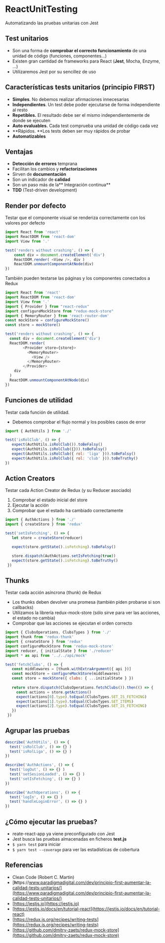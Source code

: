# ReactUnitTesting
Automatizando las pruebas unitarias con Jest

## Test unitarios

* Son una forma de **comprobar el correcto funcionamiento** de una unidad de código (funciones, componentes...)
* Existen gran cantidad de frameworks para React (**Jest**, Mocha, Enzyme, ...)
* Utilizaremos Jest por su sencillez de uso

## Características tests unitarios (principio FIRST)

* **Simples**. No debemos realizar afirmaciones innecesarias
* **Independientes**. Un test debe poder ejecutarse de forma independiente al resto
* **Repetibles.** El resultado debe ser el mismo independientemente de donde se ejecuten
* **Auto evaluables.** Cada test comprueba una unidad de código cada vez
* **Rápidos. **Los tests deben ser muy rápidos de probar
* **Automatizables**

## Ventajas

* **Detección de errores** temprana
* Facilitan los cambios y **refactorizaciones**
* Sirven de **documentación**
* Son un indicador de **calidad**
* Son un paso más de la** Integración continua**
* **TDD** (Test-driven development)

## Render por defecto

Testar que el componente visual se renderiza correctamente con los valores por defecto

```javascript
import React from 'react'
import ReactDOM from 'react-dom'
import View from '.'

test('renders without crashing', () => {
	const div = document.createElement('div')
	ReactDOM.render( <View />, div )
	ReactDOM.unmountComponentAtNode(div)
})
```

También pueden testarse las páginas y los componentes conectados a Redux

```javascript
import React from 'react'
import ReactDOM from 'react-dom'
import View from '.'
import { Provider } from "react-redux"
import configureMockStore from "redux-mock-store"
import { MemoryRouter } from 'react-router-dom'
const mockStore = configureMockStore()
const store = mockStore()

test('renders without crashing', () => {
  const div = document.createElement('div')
  ReactDOM.render(
        <Provider store={store}>
          <MemoryRouter>
            <View />
          </MemoryRouter>
        </Provider>
    div
  )
  ReactDOM.unmountComponentAtNode(div)
})
```

## Funciones de utilidad

Testar cada función de utilidad. 

* Debemos comprobar el flujo normal y los posibles casos de error

```javascript
import { AuthUtils } from './'

test('isRolClub', () => {
   expect(AuthUtils.isRolClub()).toBeFalsy()
   expect(AuthUtils.isRolClub({})).toBeFalsy()
   expect(AuthUtils.isRolClub({ rol: 'liga' })).toBeFalsy()
   expect(AuthUtils.isRolClub({ rol: 'club' })).toBeTruthy()
})

```

## Action Creators

Testar cada Action Creator de Redux (y su Reducer asociado)

1. Comprobar el estado inicial del store
2. Ejecutar la acción
3. Comprobar que el estado ha cambiado correctamente

```javascript
import { AuthActions } from './'
import { createStore } from 'redux'

test('setIsFetching', () => {
   let store = createStore(reducer)

   expect(store.getState().isFetching).toBeFalsy()

   store.dispatch(AuthActions.setIsFetching(true))
   expect(store.getState().isFetching).toBeTruthy()
 })
```

## Thunks

Testar cada acción asíncrona (thunk) de Redux

* Los thunks deben devolver una promesa (también piden probarse si son callbacks)
* Utilizamos la librería redux-mock-store (sólo sirve para ver las acciones, el estado no cambia)
* Comprobar que las acciones se ejecutan el orden correcto

```javascript
import { ClubsOperations, ClubsTypes } from './'
import thunk from 'redux-thunk'
import { createStore } from 'redux'
import configureMockStore from 'redux-mock-store'
import reducer, { initialState } from './reducer'
import * as api from '../../api/mock'

test('fetchClubs', () => {
   const middlewares = [thunk.withExtraArgument({ api })]
   const mockStore = configureMockStore(middlewares)
   const store = mockStore({ clubs: { ...initialState } })
   
   return store.dispatch(ClubsOperations.fetchClubs()).then(() => {
     const actions = store.getActions()
     expect(actions[0].type).toEqual(ClubsTypes.SET_IS_FETCHING)
     expect(actions[1].type).toEqual(ClubsTypes.SET_ITEMS)
     expect(actions[2].type).toEqual(ClubsTypes.SET_IS_FETCHING)
   })
 })
```

## Agrupar las pruebas

```javascript
describe('AuthUtils', () => {
  test('isRolClub', () => {} )
  test('isRolLiga', () => {} )
})

describe('AuthActions', () => {
  test('logOut', () => {} )
  test('setSesionLoaded', () => {} )
  test('setIsFetching', () => {} )
})

describe('AuthOperations', () => {
  test('logIn', () => {} )
  test('handleLoginError', () => {} )
})
```

## ¿Cómo ejecutar las pruebas?

* reate-react-app ya viene preconfigurado con Jest
* Jest busca las pruebas almacenadas en ficheros **test.js**
* `$ yarn test` para iniciar
* `$ yarn test --coverage` para ver las estadísticas de cobertura

## Referencias

* Clean Code (Robert C. Martin)
* [**h**ttps://www.paradigmadigital.com/dev/principio-first-aumentar-la-calidad-tests-unitarios/](https://www.paradigmadigital.com/dev/principio-first-aumentar-la-calidad-tests-unitarios/)
* [https://jestjs.io](https://jestjs.io)
* [https://jestjs.io/docs/en/tutorial-react](https://jestjs.io/docs/en/tutorial-react)
* [https://redux.js.org/recipes/writing-tests](https://redux.js.org/recipes/writing-tests)
* [https://github.com/dmitry-zaets/redux-mock-store](https://github.com/dmitry-zaets/redux-mock-store)
